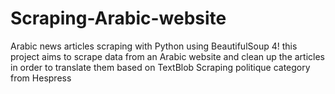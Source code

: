 # Scraping-Arabic-website
Arabic news articles scraping with Python using BeautifulSoup 4!
this project aims to scrape data from an Arabic website and clean up the articles in order to translate them based on TextBlob
Scraping politique category from Hespress




